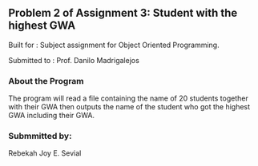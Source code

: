 ## Problem 2 of Assignment 3: Student with the highest GWA

  Built for : Subject assignment for Object Oriented Programming.

  Submitted to : Prof. Danilo Madrigalejos 
  
### About the Program

The program will read a file containing the name of 20 students together with their GWA then outputs the name of the student who got the highest GWA including their GWA.

### Submmitted by:

Rebekah Joy E. Sevial
